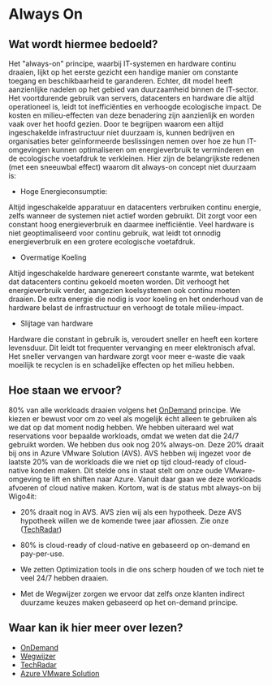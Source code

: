 # Always On

## Wat wordt hiermee bedoeld?
Het "always-on" principe, waarbij IT-systemen en hardware continu draaien, lijkt op het eerste gezicht een handige manier om constante toegang en beschikbaarheid te garanderen. Echter, dit model heeft aanzienlijke nadelen op het gebied van duurzaamheid binnen de IT-sector. Het voortdurende gebruik van servers, datacenters en hardware die altijd operationeel is, leidt tot inefficiënties en verhoogde ecologische impact. De kosten en milieu-effecten van deze benadering zijn aanzienlijk en worden vaak over het hoofd gezien. Door te begrijpen waarom een altijd ingeschakelde infrastructuur niet duurzaam is, kunnen bedrijven en organisaties beter geïnformeerde beslissingen nemen over hoe ze hun IT-omgevingen kunnen optimaliseren om energieverbruik te verminderen en de ecologische voetafdruk te verkleinen. Hier zijn de belangrijkste redenen (met een sneeuwbal effect) waarom dit always-on concept niet duurzaam is:

- Hoge Energieconsumptie:

Altijd ingeschakelde apparatuur en datacenters verbruiken continu energie, zelfs wanneer de systemen niet actief worden gebruikt. Dit zorgt voor een constant hoog energieverbruik en daarmee inefficiëntie. Veel hardware is niet geoptimaliseerd voor continu gebruik, wat leidt tot onnodig energieverbruik en een grotere ecologische voetafdruk.

- Overmatige Koeling 

Altijd ingeschakelde hardware genereert constante warmte, wat betekent dat datacenters continu gekoeld moeten worden. Dit verhoogt het energieverbruik verder, aangezien koelsystemen ook continu moeten draaien. De extra energie die nodig is voor koeling en het onderhoud van de hardware belast de infrastructuur en verhoogt de totale milieu-impact.

- Slijtage van hardware

Hardware die constant in gebruik is, veroudert sneller en heeft een kortere levensduur. Dit leidt tot frequenter vervanging en meer elektronisch afval. Het sneller vervangen van hardware zorgt voor meer e-waste die vaak moeilijk te recyclen is en schadelijke effecten op het milieu hebben.

## Hoe staan we ervoor?
80% van alle workloads draaien volgens het [OnDemand](https://brave-flower-0b3176903.5.azurestaticapps.net/wiki.html?page=onDemand) principe. We kiezen er bewust voor om zo veel als mogelijk écht alleen te gebruiken als we dat op dat moment nodig hebben. We hebben uiteraard wel wat reservations voor bepaalde workloads, omdat we weten dat die 24/7 gebruikt worden. 
We hebben dus ook nog 20% always-on. Deze 20% draait bij ons in Azure VMware Solution (AVS). AVS hebben wij ingezet voor de laatste 20% van de workloads die we niet op tijd cloud-ready of cloud-native konden maken. Dit stelde ons in staat stelt om onze oude VMware-omgeving te lift en shiften naar Azure. Vanuit daar gaan we deze workloads afvoeren of cloud native maken. Kortom, wat is de status mbt always-on bij Wigo4it:

- 20% draait nog in AVS. AVS zien wij als een hypotheek. Deze AVS hypotheek willen we de komende twee jaar aflossen. Zie onze ([TechRadar](https://techradar.wigo4it.nl))

- 80% is cloud-ready of cloud-native en gebaseerd op on-demand en pay-per-use. 

- We zetten Optimization tools in die ons scherp houden of we toch niet te veel 24/7 hebben draaien.

- Met de Wegwijzer zorgen we ervoor dat zelfs onze klanten indirect duurzame keuzes maken gebaseerd op het on-demand principe. 

## Waar kan ik hier meer over lezen?

- [OnDemand](https://brave-flower-0b3176903.5.azurestaticapps.net/wiki.html?page=onDemand)
- [Wegwijzer](https://brave-flower-0b3176903.5.azurestaticapps.net/wiki.html?page=wegwijzer)
- [TechRadar](https://techradar.wigo4it.nl)
- [Azure VMware Solution](https://azure.microsoft.com/en-us/products/azure-vmware)
